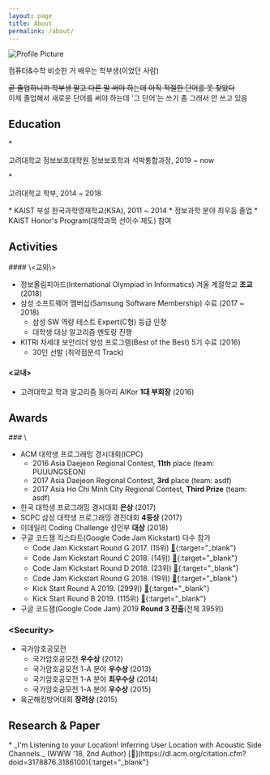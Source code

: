 ```yaml
---
layout: page
title: About
permalink: /about/
---
```


<img src="{{ site.baseurl }}/assets/profile.jpg" title="Profile Picture" class="profile">

컴퓨터&수학 비슷한 거 배우는 학부생(이었던 사람)

~~곧 졸업하니까 학부생 말고 다른 말 써야 하는데 아직 적절한 단어를 못 찾았다~~ <br>
이제 졸업해서 새로운 단어를 써야 하는데 '그 단어'는 쓰기 좀 그래서 안 쓰고 있음

<h2 class='section-header'> Education </h2>
* <p>고려대학교 정보보호대학원 정보보호학과 석박통합과정, 2019 ~ now</p>
* <p>고려대학교 학부, 2014 ~ 2018</p>
* KAIST 부설 한국과학영재학교(KSA), 2011 ~ 2014
  * 정보과학 분야 최우등 졸업
  * KAIST Honor's Program(대학과목 선이수 제도) 참여


<h2 class='section-header'> Activities </h2>
#### \<교외\>

* 정보올림피아드(International Olympiad in Informatics) 겨울 계절학교 <strong>조교</strong> (2018)
* 삼성 소프트웨어 멤버십(Samsung Software Membership) 수료 (2017 ~ 2018)
  * 삼성 SW 역량 테스트 Expert(C형) 등급 인정
  * 대학생 대상 알고리즘 멘토링 진행
* KITRI 차세대 보안리더 양성 프로그램(Best of the Best) 5기 수료 (2016)
  * 30인 선발 (취약점분석 Track)


#### \<교내\>

* 고려대학교 학과 알고리즘 동아리 AlKor **1대 부회장** (2016)


<h2 class='section-header'> Awards </h2>
### \<Algorithm\>

* ACM 대학생 프로그래밍 경시대회(ICPC)
  * 2016 Asia Daejeon Regional Contest, **11th** place (team: PUUUNGSEON)
  * 2017 Asia Daejeon Regional Contest, **3rd** place (team: asdf)
  * 2017 Asia Ho Chi Minh City Regional Contest, **Third Prize** (team: asdf)
* 한국 대학생 프로그래밍 경시대회 **은상** (2017)
* SCPC 삼성 대학생 프로그래밍 경진대회 **4등상** (2017)
* 이데일리 Coding Challenge 성인부 **대상** (2018)
* 구글 코드잼 킥스타트(Google Code Jam Kickstart) 다수 참가
  * Code Jam Kickstart Round G 2017. (15위) [🔗](https://code.google.com/codejam/contest/3254486/scoreboard#vt=1&vf=1){:target="_blank"}
  * Code Jam Kickstart Round C 2018. (14위) [🔗](https://code.google.com/codejam/contest/4384486/scoreboard#vt=1&vf=1){:target="_blank"}
  * Code Jam Kickstart Round D 2018. (23위) [🔗](https://code.google.com/codejam/contest/6364486/scoreboard#vt=1&vf=1){:target="_blank"}
  * Code Jam Kickstart Round G 2018. (19위) [🔗](https://code.google.com/codejam/contest/5374486/scoreboard#vt=1&vf=1){:target="_blank"}
  * Kick Start Round A 2019. (299위) [🔗](https://codingcompetitions.withgoogle.com/kickstart/round/0000000000050e01){:target="_blank"}
  * Kick Start Round B 2019. (115위) [🔗](https://codingcompetitions.withgoogle.com/kickstart/round/0000000000050eda){:target="_blank"}
* 구글 코드잼(Google Code Jam) 2019 **Round 3 진출**(전체 395위)


### \<Security\>

* 국가암호공모전
  * 국가암호공모전 **우수상** (2012)
  * 국가암호공모전 1-A 분야 **우수상** (2013)
  * 국가암호공모전 1-A 분야 **최우수상** (2014)
  * 국가암호공모전 1-A 분야 **우수상** (2015)
* 육군해킹방어대회 **장려상** (2015)


<h2 class='section-header'> Research & Paper </h2>
* _I'm Listening to your Location! Inferring User Location with Acoustic Side Channels._ (WWW '18, 2nd Author) [🔗](https://dl.acm.org/citation.cfm?doid=3178876.3186100){:target="_blank"}



